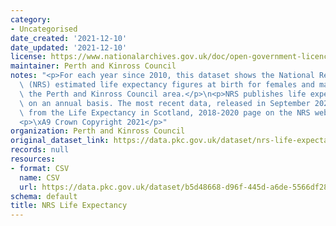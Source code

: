 ```yaml
---
category:
- Uncategorised
date_created: '2021-12-10'
date_updated: '2021-12-10'
license: https://www.nationalarchives.gov.uk/doc/open-government-licence/version/3/
maintainer: Perth and Kinross Council
notes: "<p>For each year since 2010, this dataset shows the National Records of Scotland\
  \ (NRS) estimated life expectancy figures at birth for females and males within\
  \ the Perth and Kinross Council area.</p>\n<p>NRS publishes life expectancy estimates\
  \ on an annual basis. The most recent data, released in September 2021, are sourced\
  \ from the Life Expectancy in Scotland, 2018-2020 page on the NRS website.</p>\n\
  <p>\xA9 Crown Copyright 2021</p>"
organization: Perth and Kinross Council
original_dataset_link: https://data.pkc.gov.uk/dataset/nrs-life-expectancy
records: null
resources:
- format: CSV
  name: CSV
  url: https://data.pkc.gov.uk/dataset/b5d48668-d96f-445d-a6de-5566df2810f2/resource/770894e3-402c-42a6-9ad9-0cb67fe9bea8/download/estimatedlifeexpectancyatbirthpkc.csv
schema: default
title: NRS Life Expectancy
---
```

